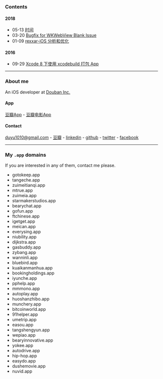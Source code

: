 
### Contents

#### 2018
* 	 05-13 [时间](https://bigyelow.github.io/2018/time)
*   03-20 [Bugfix for WKWebView Blank Issue](https://bigyelow.github.io/2018/%20Bugfix%20for%20WKWebView%20Blank%20Issue)
*   01-09 [rexxar-iOS 分析和优化](https://bigyelow.github.io/2018/rexxar-iOS%20分析和优化)

#### 2016

*   09-29 [Xcode 8 下使用 xcodebuild 打包 App](https://bigyelow.github.io/2016/Xcode%208%20下使用%20xcodebuild%20打包%20App)

---

### About me

An iOS developer at [Douban Inc.](https://www.douban.com/)

#### App

[豆瓣App](https://itunes.apple.com/cn/app/dou-ban/id907002334?mt=8) -  [豆瓣电影App](https://itunes.apple.com/hk/app/dou-ban-dian-ying-quan-guo/id446745748?mt=8)

#### Contact
duyu1010@gmail.com - [豆瓣](https://www.douban.com/people/bigyelow/) - [linkedin](https://www.linkedin.com/in/%E6%9D%9C%E7%85%9C-%E9%BB%84-50b423b6?trk=nav_responsive_tab_profile_pic) - [github](https://github.com/bigyelow) - [twitter](https://twitter.com/bigyelow) - [facebook](https://www.facebook.com/duyu.huang.5)

---


### My `.app` domains

If you are interested in any of them, contact me please.

*   gotokeep.app
*   tangeche.app
*   zuimeitianqi.app
*   mtrue.app
*   zuimeia.app
*   starmakerstudios.app
*   bearychat.app
*   gofun.app
*   ftchinese.app
*   igetget.app
*   meican.app
*   everysing.app
*   niubility.app
*   dijkstra.app
*   gasbuddy.app
*   zybang.app
*   wanninli.app
*   bluebird.app
*   kuaikanmanhua.app
*   bookingholdings.app
*   iyunche.app
*   pphelp.app
*   mmmono.app
*   autoplay.app
*   huoshanzhibo.app
*   munchery.app
*   bitcoinworld.app
*   91helper.app
*   umetrip.app
*   easou.app
*   tangshengyun.app
*   wepiao.app
*   bearyinnovative.app
*   yokee.app
*   autodrive.app
*   hip-hop.app
*   easydo.app
*   dushemovie.app
*   nuvid.app
